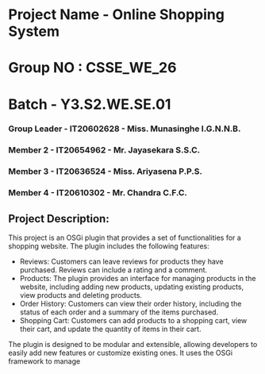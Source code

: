 # Project Name - Online Shopping System
# Group NO : CSSE_WE_26
# Batch - Y3.S2.WE.SE.01
### Group Leader - IT20602628 - Miss. Munasinghe I.G.N.N.B. 
### Member 2 - IT20654962 - Mr. Jayasekara S.S.C.
### Member 3 - IT20636524 - Miss. Ariyasena P.P.S.
### Member 4 - IT20610302 - Mr. Chandra C.F.C.

## Project Description:
This project is an OSGi plugin that provides a set of functionalities for a shopping website. The plugin includes the following features:

- Reviews: Customers can leave reviews for products they have purchased. Reviews can include a rating and a comment.
- Products: The plugin provides an interface for managing products in the website, including adding new products, updating existing products, view products and deleting products.
- Order History: Customers can view their order history, including the status of each order and a summary of the items purchased.
- Shopping Cart: Customers can add products to a shopping cart, view their cart, and update the quantity of items in their cart.

The plugin is designed to be modular and extensible, allowing developers to easily add new features or customize existing ones. It uses the OSGi framework to manage
